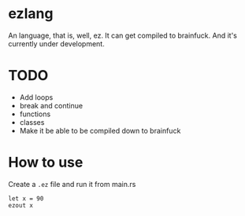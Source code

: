# ezlang
An language, that is, well, ez. It can get compiled to brainfuck. And it's currently under development.

# TODO
* Add loops
* break and continue
* functions
* classes
* Make it be able to be compiled down to brainfuck

# How to use
Create a `.ez` file and run it from main.rs
```
let x = 90
ezout x
```
